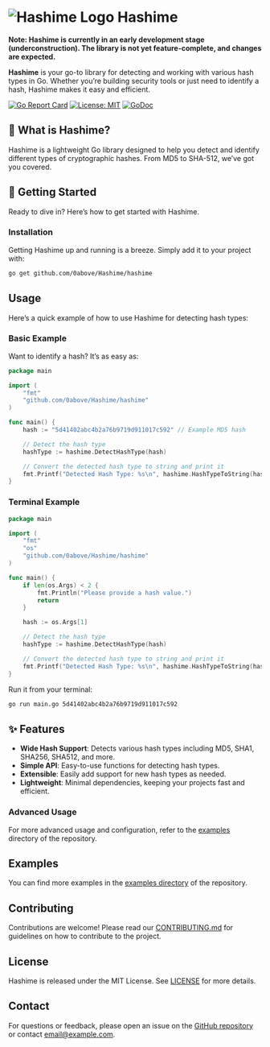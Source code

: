 # ![Hashime Logo](link-to-your-logo.png) Hashime

**Note: Hashime is currently in an early development stage (underconstruction). The library is not yet feature-complete, and changes are expected.**

**Hashime** is your go-to library for detecting and working with various hash types in Go. Whether you’re building security tools or just need to identify a hash, Hashime makes it easy and efficient.

[![Go Report Card](https://goreportcard.com/badge/github.com/0above/Hashime)](https://goreportcard.com/report/github.com/0above/Hashime)
[![License: MIT](https://img.shields.io/badge/License-MIT-yellow.svg)](https://opensource.org/licenses/MIT)
[![GoDoc](https://godoc.org/github.com/0above/Hashime?status.svg)](https://godoc.org/github.com/0above/Hashime)

## 🎯 What is Hashime?

Hashime is a lightweight Go library designed to help you detect and identify different types of cryptographic hashes. From MD5 to SHA-512, we’ve got you covered.

## 🚀 Getting Started

Ready to dive in? Here’s how to get started with Hashime.

### Installation

Getting Hashime up and running is a breeze. Simply add it to your project with:

```bash
go get github.com/0above/Hashime/hashime
```

## Usage

Here’s a quick example of how to use Hashime for detecting hash types:

### Basic Example

Want to identify a hash? It’s as easy as:

```go
package main

import (
    "fmt"
    "github.com/0above/Hashime/hashime"
)

func main() {
    hash := "5d41402abc4b2a76b9719d911017c592" // Example MD5 hash

    // Detect the hash type
    hashType := hashime.DetectHashType(hash)

    // Convert the detected hash type to string and print it
    fmt.Printf("Detected Hash Type: %s\n", hashime.HashTypeToString(hashType))
}
```

### Terminal Example

```go
package main

import (
    "fmt"
    "os"
    "github.com/0above/Hashime/hashime"
)

func main() {
    if len(os.Args) < 2 {
        fmt.Println("Please provide a hash value.")
        return
    }

    hash := os.Args[1]

    // Detect the hash type
    hashType := hashime.DetectHashType(hash)

    // Convert the detected hash type to string and print it
    fmt.Printf("Detected Hash Type: %s\n", hashime.HashTypeToString(hashType))
}
```

Run it from your terminal:

```sh
go run main.go 5d41402abc4b2a76b9719d911017c592
```

## ✨ Features

- **Wide Hash Support**: Detects various hash types including MD5, SHA1, SHA256, SHA512, and more.
- **Simple API**: Easy-to-use functions for detecting hash types.
- **Extensible**: Easily add support for new hash types as needed.
- **Lightweight**: Minimal dependencies, keeping your projects fast and efficient.

### Advanced Usage

For more advanced usage and configuration, refer to the [examples](https://github.com/0above/Hashime/tree/main/examples) directory of the repository.

## Examples

You can find more examples in the [examples directory](https://github.com/0above/Hashime/tree/main/examples) of the repository.

## Contributing

Contributions are welcome! Please read our [CONTRIBUTING.md](CONTRIBUTING.md) for guidelines on how to contribute to the project.

## License

Hashime is released under the MIT License. See [LICENSE](LICENSE) for more details.

## Contact

For questions or feedback, please open an issue on the [GitHub repository](https://github.com/0above/Hashime) or contact [email@example.com](mailto:email@example.com).
